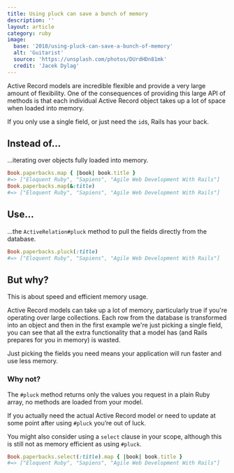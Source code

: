 ```yaml
---
title: Using pluck can save a bunch of memory
description: ''
layout: article
category: ruby
image:
  base: '2018/using-pluck-can-save-a-bunch-of-memory'
  alt: 'Guitarist'
  source: 'https://unsplash.com/photos/DUrdHDn81mk'
  credit: 'Jacek Dylag'
---
```


Active Record models are incredible flexible and provide a very large amount of flexibility. One of the consequences of providing this large API of methods is that each individual Active Record object takes up a lot of space when loaded into memory.

If you only use a single field, or just need the `id`s, Rails has your back.

## Instead of…

...iterating over objects fully loaded into memory.

```ruby
Book.paperbacks.map { |book| book.title }
#=> ["Eloquent Ruby", "Sapiens", "Agile Web Development With Rails"]
Book.paperbacks.map(&:title)
#=> ["Eloquent Ruby", "Sapiens", "Agile Web Development With Rails"]
```


## Use…

...the `ActiveRelation#pluck` method to pull the fields directly from the database.

```ruby
Book.paperbacks.pluck(:title)
#=> ["Eloquent Ruby", "Sapiens", "Agile Web Development With Rails"]
```


## But why?

This is about speed and efficient memory usage.

Active Record models can take up a lot of memory, particularly true if you're operating over large collections. Each row from the database is transformed into an object and then in the first example we're just picking a single field, you can see that all the extra functionality that a model has (and Rails prepares for you in memory) is wasted.

Just picking the fields you need means your application will run faster and use less memory.


### Why not?

The `#pluck` method returns only the values you request in a plain Ruby array, no methods are loaded from your model.

If you actually need the actual Active Record model or need to update at some point after using `#pluck` you’re out of luck.

You might also consider using a `select` clause in your scope, although this is still not as memory efficient as using `#pluck`.

```ruby
Book.paperbacks.select(:title).map { |book| book.title }
#=> ["Eloquent Ruby", "Sapiens", "Agile Web Development With Rails"]
```
